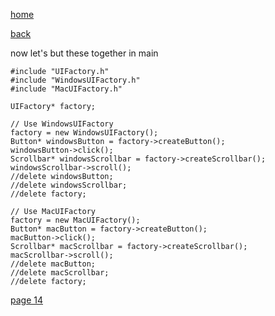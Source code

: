[home](./page01.md)

[back](./page10.md)

now let's but these together in main


```
#include "UIFactory.h"
#include "WindowsUIFactory.h"
#include "MacUIFactory.h"
```
```
UIFactory* factory;

// Use WindowsUIFactory
factory = new WindowsUIFactory();
Button* windowsButton = factory->createButton();
windowsButton->click();
Scrollbar* windowsScrollbar = factory->createScrollbar();
windowsScrollbar->scroll();
//delete windowsButton;
//delete windowsScrollbar;
//delete factory;

// Use MacUIFactory
factory = new MacUIFactory();
Button* macButton = factory->createButton();
macButton->click();
Scrollbar* macScrollbar = factory->createScrollbar();
macScrollbar->scroll();
//delete macButton;
//delete macScrollbar;
//delete factory;
```



[page 14](./page14.md)
